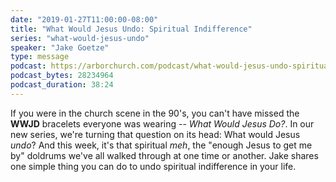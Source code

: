 ```yaml
---
date: "2019-01-27T11:00:00-08:00"
title: "What Would Jesus Undo: Spiritual Indifference"
series: "what-would-jesus-undo"
speaker: "Jake Goetze"
type: message
podcast: https://arborchurch.com/podcast/what-would-jesus-undo-spiritual-indifference.m4a
podcast_bytes: 28234964
podcast_duration: 38:24
---
```


If you were in the church scene in the 90's, you can't have missed the **WWJD** bracelets everyone was wearing -- *What
Would Jesus Do?*. In our new series, we're turning that question on its head: What would Jesus *undo*? And this week,
it's that spiritual *meh*, the "enough Jesus to get me by" doldrums we've all walked through at one time or another.
Jake shares one simple thing you can do to undo spiritual indifference in your life.


